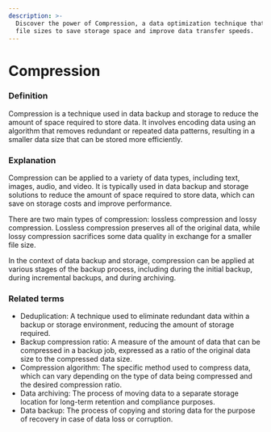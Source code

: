 ```yaml
---
description: >-
  Discover the power of Compression, a data optimization technique that reduces
  file sizes to save storage space and improve data transfer speeds.
---
```


# Compression

### Definition

Compression is a technique used in data backup and storage to reduce the amount of space required to store data. It involves encoding data using an algorithm that removes redundant or repeated data patterns, resulting in a smaller data size that can be stored more efficiently.

### Explanation

Compression can be applied to a variety of data types, including text, images, audio, and video. It is typically used in data backup and storage solutions to reduce the amount of space required to store data, which can save on storage costs and improve performance.

There are two main types of compression: lossless compression and lossy compression. Lossless compression preserves all of the original data, while lossy compression sacrifices some data quality in exchange for a smaller file size.

In the context of data backup and storage, compression can be applied at various stages of the backup process, including during the initial backup, during incremental backups, and during archiving.

### Related terms

* Deduplication: A technique used to eliminate redundant data within a backup or storage environment, reducing the amount of storage required.
* Backup compression ratio: A measure of the amount of data that can be compressed in a backup job, expressed as a ratio of the original data size to the compressed data size.
* Compression algorithm: The specific method used to compress data, which can vary depending on the type of data being compressed and the desired compression ratio.
* Data archiving: The process of moving data to a separate storage location for long-term retention and compliance purposes.
* Data backup: The process of copying and storing data for the purpose of recovery in case of data loss or corruption.
